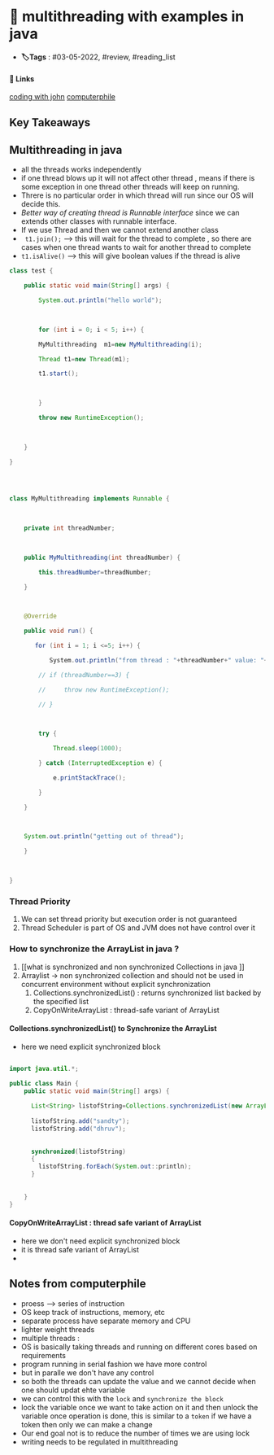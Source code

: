 # 📑 multithreading with examples in java

- **🏷️Tags** : #03-05-2022, #review, #reading_list

#### 🔗 Links
[coding with john](https://www.youtube.com/watch?v=r_MbozD32eo)
[computerphile](https://www.youtube.com/watch?v=7ENFeb-J75k)

## Key Takeaways

## Multithreading in java
- all the threads works independently 
- if one thread blows up it will not affect other thread , means if there is some exception in one thread other threads will keep on running.
- Threre is no particular order in which thread will run since our OS will decide this.
- *Better way of creating thread is Runnable interface* since we can extends other classes with runnable interface.
- If we use Thread and then we cannot extend another class 
- ` t1.join();`   --> this will wait for the thread to complete , so there are cases when one thread wants to wait for another thread to complete 
- `t1.isAlive()` --> this will give boolean values if the thread is alive

```java
class test {

    public static void main(String[] args) {

        System.out.println("hello world");

  

        for (int i = 0; i < 5; i++) {

        MyMultithreading  m1=new MyMultithreading(i);

        Thread t1=new Thread(m1);

        t1.start();

  

        }

        throw new RuntimeException();

  

    }

}

  
  

class MyMultithreading implements Runnable {

  

    private int threadNumber;

  

    public MyMultithreading(int threadNumber) {

        this.threadNumber=threadNumber;

    }

  

    @Override

    public void run() {

       for (int i = 1; i <=5; i++) {

           System.out.println("from thread : "+threadNumber+" value: "+i);

        // if (threadNumber==3) {

        //     throw new RuntimeException();

        // }

  

        try {

            Thread.sleep(1000);

        } catch (InterruptedException e) {

            e.printStackTrace();

        }

    }

  

    System.out.println("getting out of thread");

    }

  

}

```


###  Thread Priority 
1. We can set thread priority but execution order is not guaranteed 
2. Thread Scheduler is part of OS and JVM does not have control over it 


###  How to synchronize the ArrayList in java ?
1. [[what is synchronized and non synchronized Collections in java ]]
2.  Arraylist -> non synchronized collection and should not be used in concurrent environment without explicit synchronization 
	1. Collections.synchronizedList() :  returns synchronized list backed by the specified list
	2. CopyOnWriteArrayList : thread-safe variant of ArrayList


#### Collections.synchronizedList() to Synchronize the ArrayList
- here we need explicit synchronized block
```java

import java.util.*;

public class Main {
    public static void main(String[] args) {
      
      List<String> listofString=Collections.synchronizedList(new ArrayList<String>());
      
      listofString.add("sandty");
      listofString.add("dhruv");
      
      
      synchronized(listofString) 
      {
        listofString.forEach(System.out::println);
      }
      
        
    }
}
```


#### CopyOnWriteArrayList : thread safe variant of ArrayList
- here we don't need explicit synchronized block
- it is thread safe variant of ArrayList
- 



## Notes from computerphile
- proess --> series of instruction
- OS keep track of instructions, memory, etc
- separate process have separate memory and CPU 
- lighter weight threads
- multiple threads : 
- OS is basically taking threads and running on different cores based on requirements
- program running in serial fashion we have more control
- but in paralle we don't have any control
-  so both the threads can update the value and we cannot decide when one should updat ehte variable
- we can control this with the `lock` and `synchronize the block`
- lock the variable once we want to take action on it and then unlock the variable once operation is done, this is similar to a `token` if we have  a token then only we can make a change
- Our end goal not is to reduce the number of times we are using lock
- writing needs to be regulated in multithreading



